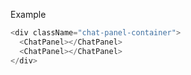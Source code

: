 Example

```js padded
<div className="chat-panel-container">
  <ChatPanel></ChatPanel>
  <ChatPanel></ChatPanel>
</div>
```
